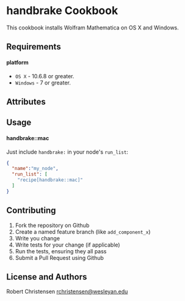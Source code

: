 handbrake Cookbook
====================
This cookbook installs Wolfram Mathematica on OS X and Windows.

Requirements
------------
#### platform
- `OS X` - 10.6.8 or greater.
- `Windows` - 7 or greater.

Attributes
----------

Usage
-----
#### handbrake::mac

Just include `handbrake:` in your node's `run_list`:

```json
{
  "name":"my_node",
  "run_list": [
    "recipe[handbrake::mac]"
  ]
}
```

Contributing
------------

1. Fork the repository on Github
2. Create a named feature branch (like `add_component_x`)
3. Write you change
4. Write tests for your change (if applicable)
5. Run the tests, ensuring they all pass
6. Submit a Pull Request using Github

License and Authors
-------------------
Robert Christensen <rchristensen@wesleyan.edu>